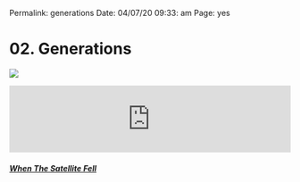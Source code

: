 
Permalink: generations
Date: 04/07/20 09:33: am
Page: yes

# 02. Generations

![](https://i.imgur.com/OnVZJBf.jpg)

<iframe style="border: 0; width: 100%; height: 120px;" src="https://bandcamp.com/EmbeddedPlayer/album=3695412186/size=large/bgcol=ffffff/linkcol=479db1/artwork=none/transparent=true/tracklist=false/tracks=2695241896/esig=40a8f5e3a12b832a9e091af97bdc4654/" seamless><a href="http://nashp.bandcamp.com/album/when-the-satellite-fell">When The Satellite Fell by nashp</a></iframe>

##### [When The Satellite Fell](/satellite)
